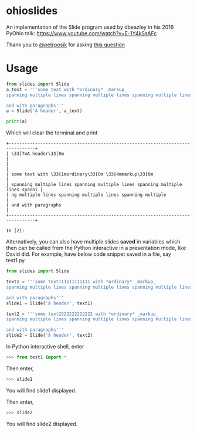 # ohioslides
An implementation of the Slide program used by dbeazley in his 2016 PyOhio talk: 
https://www.youtube.com/watch?v=E-1Y4kSsAFc

Thank you to [@petrposik](https://twitter.com/petrposik) for asking
[this question](https://twitter.com/dabeaz/status/760123044660711424)

# Usage

```python
from slides import Slide
a_text = '''some text with *ordinary* _markup_
spanning multiple lines spanning multiple lines spanning multiple lines spanning multiple lines spanning multiple lines spanning multiple 

and with paragraphs'''
a = Slide('A header', a_text)

print(a)
```

Which will clear the terminal and print

```
+--------------------------------------------------------------------------------+
| \33[7mA header\33[0m                                                           |
|                                                                                |
| some text with \33[1mordinary\33[0m \33[4mmarkup\33[0m                         |
| spanning multiple lines spanning multiple lines spanning multiple lines spanni |
| ng multiple lines spanning multiple lines spanning multiple                    |
| and with paragraphs                                                            |
+--------------------------------------------------------------------------------+

In [2]: 
```

Alternatively, you can also have multiple slides **saved** in variables which then can
be called from the Python interactive in a presentation mode, like David did. 
For example, have below code snippet saved in a file, say test1.py.

```python
from slides import Slide

text1 = '''some text111111111111 with *ordinary* _markup_
spanning multiple lines spanning multiple lines spanning multiple lines spanning multiple lines spanning multiple lines spanning multiple 

and with paragraphs'''
slide1 = Slide('A header', text1)

text2 = '''some text2222222222222 with *ordinary* _markup_
spanning multiple lines spanning multiple lines spanning multiple lines spanning multiple lines spanning multiple lines spanning multiple 

and with paragraphs'''
slide2 = Slide('A header', text2)

```

In Python interactive shell, enter
```python
>>> from test1 import *
```

Then enter,
```python
>>> slide1
```

You will find slide1 displayed.


Then enter,
```python
>>> slide2
```

You will find slide2 displayed.




